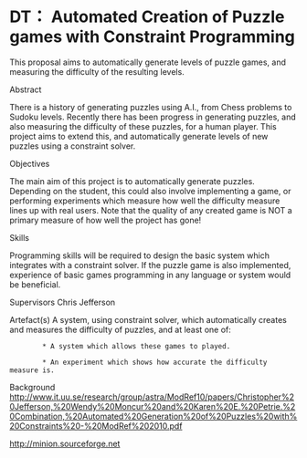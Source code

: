# DT： Automated Creation of Puzzle games with Constraint Programming

This proposal aims to automatically generate levels of puzzle games, and measuring the difficulty of the resulting levels.

Abstract

There is a history of generating puzzles using A.I., from Chess problems to Sudoku levels. Recently there has been progress in generating puzzles, and also measuring the difficulty of these puzzles, for a human player. This project aims to extend this, and automatically generate levels of new puzzles using a constraint solver.

Objectives

The main aim of this project is to automatically generate puzzles. Depending on the student, this could also involve implementing a game, or performing experiments which measure how well the difficulty measure lines up with real users. Note that the quality of any created game is NOT a primary measure of how well the project has gone!

 

Skills

Programming skills will be required to design the basic system which integrates with a constraint solver. If the puzzle game is also implemented, experience of basic games programming in any language or system would be beneficial.

 

Supervisors
Chris Jefferson

Artefact(s)
A system, using constraint solver, which automatically creates and measures the difficulty of puzzles, and at least one of:

            * A system which allows these games to played.

            * An experiment which shows how accurate the difficulty measure is.

Background
http://www.it.uu.se/research/group/astra/ModRef10/papers/Christopher%20Jefferson,%20Wendy%20Moncur%20and%20Karen%20E.%20Petrie.%20Combination,%20Automated%20Generation%20of%20Puzzles%20with%20Constraints%20-%20ModRef%202010.pdf

http://minion.sourceforge.net
